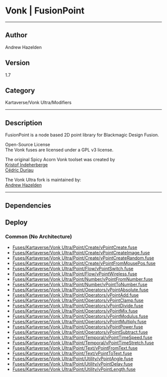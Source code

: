 # Vonk | FusionPoint
___

## Author
Andrew Hazelden

## Version
1.7

## Category
Kartaverse/Vonk Ultra/Modifiers

___

## Description
<p>FusionPoint is a node based 2D point library for Blackmagic Design Fusion.</p>

<p>Open-Source License<br>
The Vonk fuses are licensed under a GPL v3 license.</p>

<p>The original Spicy Acorn Vonk toolset was created by<br>
<a href="mailto:xmnr0x23@gmail.com">Kristof Indeherberge</a><br>
<a href="mailto:duriau.cedric@live.be">Cédric Duriau</a></p>

<p>The Vonk Ultra fork is maintained by:<br>
<a href="mailto:andrew@andrewhazelden.com">Andrew Hazelden</a></p>


___

## Dependencies

## Deploy

### Common (No Architecture)

<ul>
<li><a href="https://gitlab.com/WeSuckLess/Reactor/-/blob/master/Atoms/com.Vonk.FusionPoint/Fuses/Kartaverse/Vonk Ultra/Point/Create/vPointCreate.fuse?ref_type=heads">Fuses/Kartaverse/Vonk Ultra/Point/Create/vPointCreate.fuse</a></li>
<li><a href="https://gitlab.com/WeSuckLess/Reactor/-/blob/master/Atoms/com.Vonk.FusionPoint/Fuses/Kartaverse/Vonk Ultra/Point/Create/vPointCreateImage.fuse?ref_type=heads">Fuses/Kartaverse/Vonk Ultra/Point/Create/vPointCreateImage.fuse</a></li>
<li><a href="https://gitlab.com/WeSuckLess/Reactor/-/blob/master/Atoms/com.Vonk.FusionPoint/Fuses/Kartaverse/Vonk Ultra/Point/Create/vPointCreateRandom.fuse?ref_type=heads">Fuses/Kartaverse/Vonk Ultra/Point/Create/vPointCreateRandom.fuse</a></li>
<li><a href="https://gitlab.com/WeSuckLess/Reactor/-/blob/master/Atoms/com.Vonk.FusionPoint/Fuses/Kartaverse/Vonk Ultra/Point/Create/vPointFromMousePos.fuse?ref_type=heads">Fuses/Kartaverse/Vonk Ultra/Point/Create/vPointFromMousePos.fuse</a></li>
<li><a href="https://gitlab.com/WeSuckLess/Reactor/-/blob/master/Atoms/com.Vonk.FusionPoint/Fuses/Kartaverse/Vonk Ultra/Point/Flow/vPointSwitch.fuse?ref_type=heads">Fuses/Kartaverse/Vonk Ultra/Point/Flow/vPointSwitch.fuse</a></li>
<li><a href="https://gitlab.com/WeSuckLess/Reactor/-/blob/master/Atoms/com.Vonk.FusionPoint/Fuses/Kartaverse/Vonk Ultra/Point/Flow/vPointWireless.fuse?ref_type=heads">Fuses/Kartaverse/Vonk Ultra/Point/Flow/vPointWireless.fuse</a></li>
<li><a href="https://gitlab.com/WeSuckLess/Reactor/-/blob/master/Atoms/com.Vonk.FusionPoint/Fuses/Kartaverse/Vonk Ultra/Point/Number/vPointFromNumber.fuse?ref_type=heads">Fuses/Kartaverse/Vonk Ultra/Point/Number/vPointFromNumber.fuse</a></li>
<li><a href="https://gitlab.com/WeSuckLess/Reactor/-/blob/master/Atoms/com.Vonk.FusionPoint/Fuses/Kartaverse/Vonk Ultra/Point/Number/vPointToNumber.fuse?ref_type=heads">Fuses/Kartaverse/Vonk Ultra/Point/Number/vPointToNumber.fuse</a></li>
<li><a href="https://gitlab.com/WeSuckLess/Reactor/-/blob/master/Atoms/com.Vonk.FusionPoint/Fuses/Kartaverse/Vonk Ultra/Point/Operators/vPointAbsolute.fuse?ref_type=heads">Fuses/Kartaverse/Vonk Ultra/Point/Operators/vPointAbsolute.fuse</a></li>
<li><a href="https://gitlab.com/WeSuckLess/Reactor/-/blob/master/Atoms/com.Vonk.FusionPoint/Fuses/Kartaverse/Vonk Ultra/Point/Operators/vPointAdd.fuse?ref_type=heads">Fuses/Kartaverse/Vonk Ultra/Point/Operators/vPointAdd.fuse</a></li>
<li><a href="https://gitlab.com/WeSuckLess/Reactor/-/blob/master/Atoms/com.Vonk.FusionPoint/Fuses/Kartaverse/Vonk Ultra/Point/Operators/vPointClamp.fuse?ref_type=heads">Fuses/Kartaverse/Vonk Ultra/Point/Operators/vPointClamp.fuse</a></li>
<li><a href="https://gitlab.com/WeSuckLess/Reactor/-/blob/master/Atoms/com.Vonk.FusionPoint/Fuses/Kartaverse/Vonk Ultra/Point/Operators/vPointDivide.fuse?ref_type=heads">Fuses/Kartaverse/Vonk Ultra/Point/Operators/vPointDivide.fuse</a></li>
<li><a href="https://gitlab.com/WeSuckLess/Reactor/-/blob/master/Atoms/com.Vonk.FusionPoint/Fuses/Kartaverse/Vonk Ultra/Point/Operators/vPointMix.fuse?ref_type=heads">Fuses/Kartaverse/Vonk Ultra/Point/Operators/vPointMix.fuse</a></li>
<li><a href="https://gitlab.com/WeSuckLess/Reactor/-/blob/master/Atoms/com.Vonk.FusionPoint/Fuses/Kartaverse/Vonk Ultra/Point/Operators/vPointModulus.fuse?ref_type=heads">Fuses/Kartaverse/Vonk Ultra/Point/Operators/vPointModulus.fuse</a></li>
<li><a href="https://gitlab.com/WeSuckLess/Reactor/-/blob/master/Atoms/com.Vonk.FusionPoint/Fuses/Kartaverse/Vonk Ultra/Point/Operators/vPointMultiply.fuse?ref_type=heads">Fuses/Kartaverse/Vonk Ultra/Point/Operators/vPointMultiply.fuse</a></li>
<li><a href="https://gitlab.com/WeSuckLess/Reactor/-/blob/master/Atoms/com.Vonk.FusionPoint/Fuses/Kartaverse/Vonk Ultra/Point/Operators/vPointPower.fuse?ref_type=heads">Fuses/Kartaverse/Vonk Ultra/Point/Operators/vPointPower.fuse</a></li>
<li><a href="https://gitlab.com/WeSuckLess/Reactor/-/blob/master/Atoms/com.Vonk.FusionPoint/Fuses/Kartaverse/Vonk Ultra/Point/Operators/vPointSubtract.fuse?ref_type=heads">Fuses/Kartaverse/Vonk Ultra/Point/Operators/vPointSubtract.fuse</a></li>
<li><a href="https://gitlab.com/WeSuckLess/Reactor/-/blob/master/Atoms/com.Vonk.FusionPoint/Fuses/Kartaverse/Vonk Ultra/Point/Temporal/vPointTimeSpeed.fuse?ref_type=heads">Fuses/Kartaverse/Vonk Ultra/Point/Temporal/vPointTimeSpeed.fuse</a></li>
<li><a href="https://gitlab.com/WeSuckLess/Reactor/-/blob/master/Atoms/com.Vonk.FusionPoint/Fuses/Kartaverse/Vonk Ultra/Point/Temporal/vPointTimeStretch.fuse?ref_type=heads">Fuses/Kartaverse/Vonk Ultra/Point/Temporal/vPointTimeStretch.fuse</a></li>
<li><a href="https://gitlab.com/WeSuckLess/Reactor/-/blob/master/Atoms/com.Vonk.FusionPoint/Fuses/Kartaverse/Vonk Ultra/Point/Text/vPointFromText.fuse?ref_type=heads">Fuses/Kartaverse/Vonk Ultra/Point/Text/vPointFromText.fuse</a></li>
<li><a href="https://gitlab.com/WeSuckLess/Reactor/-/blob/master/Atoms/com.Vonk.FusionPoint/Fuses/Kartaverse/Vonk Ultra/Point/Text/vPointToText.fuse?ref_type=heads">Fuses/Kartaverse/Vonk Ultra/Point/Text/vPointToText.fuse</a></li>
<li><a href="https://gitlab.com/WeSuckLess/Reactor/-/blob/master/Atoms/com.Vonk.FusionPoint/Fuses/Kartaverse/Vonk Ultra/Point/Utility/vPointAngle.fuse?ref_type=heads">Fuses/Kartaverse/Vonk Ultra/Point/Utility/vPointAngle.fuse</a></li>
<li><a href="https://gitlab.com/WeSuckLess/Reactor/-/blob/master/Atoms/com.Vonk.FusionPoint/Fuses/Kartaverse/Vonk Ultra/Point/Utility/vPointDelay.fuse?ref_type=heads">Fuses/Kartaverse/Vonk Ultra/Point/Utility/vPointDelay.fuse</a></li>
<li><a href="https://gitlab.com/WeSuckLess/Reactor/-/blob/master/Atoms/com.Vonk.FusionPoint/Fuses/Kartaverse/Vonk Ultra/Point/Utility/vPointLength.fuse?ref_type=heads">Fuses/Kartaverse/Vonk Ultra/Point/Utility/vPointLength.fuse</a></li>
</ul>

